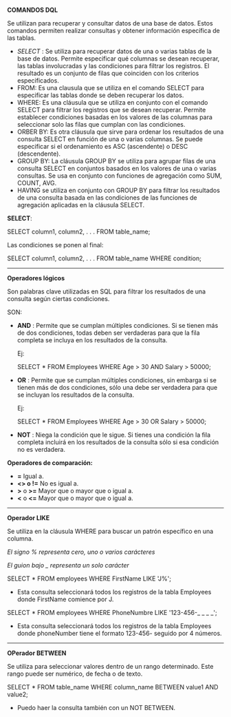 **COMANDOS DQL** 

Se utilizan para recuperar y consultar datos de una base de datos. Estos comandos permiten realizar consultas y obtener información específica de las tablas.

* *SELECT* : Se utiliza para recuperar datos de una o varias tablas de la base de datos. Permite especificar qué columnas se desean recuperar, las tablas involucradas y las condiciones para filtrar los registros. El resultado es un conjunto de filas que coinciden con los criterios especificados.
* FROM: Es una clausula que se utiliza en el comando SELECT para especificar las tablas donde se deben recuperar los datos.
* WHERE: Es una cláusula que se utiliza en conjunto con el comando SELECT para filtrar los registros que se desean recuperar. Permite establecer condiciones basadas en los valores de las columnas para seleccionar solo las filas que cumplan con las condiciones.
* ORBER BY: Es otra cláusula que sirve para ordenar los resultados de una consulta SELECT en función de una o varias columnas. Se puede especificar si el ordenamiento es ASC (ascendente) o DESC (descendente).
* GROUP BY: La cláusula GROUP BY se utiliza para agrupar filas de una consulta SELECT en conjuntos basados en los valores de una o varias consultas. Se usa en conjunto con funciones de agregación como SUM, COUNT, AVG.
* HAVING se utiliza en conjunto con GROUP BY para filtrar los resultados de una consulta basada en las condiciones de las funciones de agregación aplicadas en la cláusula SELECT. 



**SELECT**:

SELECT column1, column2,  . . . FROM table_name;



Las condiciones se ponen al final: 

SELECT column1, column2,  . . . FROM table_name WHERE condition;



*****

**Operadores lógicos**

Son palabras clave utilizadas en SQL para filtrar los resultados de una consulta según ciertas condiciones. 

SON:

* **AND** : Permite que se cumplan múltiples condiciones. Si se tienen más de dos condiciones, todas deben ser verdaderas para que la fila completa se incluya en los resultados de la consulta. 

  Ej: 

  SELECT * FROM Employees WHERE Age > 30 AND Salary > 50000;

* **OR** : Permite que se cumplan múltiples condiciones, sin embarga si se tienen más de dos condiciones, sólo una debe ser verdadera para que se incluyan los resultados de la consulta.

  Ej:

  SELECT * FROM Employees WHERE Age > 30 OR Salary > 50000;

* **NOT** : Niega la condición que le sigue. Si tienes una condición la fila completa incluirá en los resultados de la consulta sólo si esa condición no es verdadera.



**Operadores de comparación:**

* **=** Igual a.
* **<> o !=** No es igual a.
* **>** o **>=** Mayor que o mayor que o igual a.
* **<** o **<=** Mayor que o mayor que o igual a.



******

**Operador LIKE**

Se utiliza en la cláusula WHERE para buscar un patrón específico en una columna. 

*El signo % representa cero, uno o varios carácteres* 

*El guion bajo _ representa un solo carácter*



SELECT * FROM employees WHERE FirstName LIKE 'J%';

* Esta consulta seleccionará todos los registros de la tabla Employees donde FirstName comience por J.

SELECT * FROM employees WHERE PhoneNumbre LIKE '123-456-_ _ _ _'; 

* Esta consulta seleccionará todos los registros de la tabla Employees donde phoneNumber tiene el formato 123-456- seguido por 4 números.



*****

**OPerador BETWEEN**

Se utiliza para seleccionar valores dentro de un rango determinado. Este rango puede ser numérico, de fecha o de texto.

SELECT * FROM table_name WHERE column_name BETWEEN value1 AND value2;

* Puedo haer la consulta también con un NOT BETWEEN.
  
